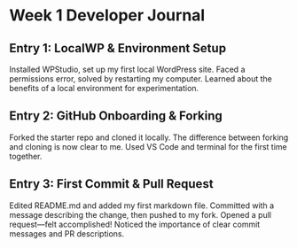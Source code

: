 # Week 1 Developer Journal

## Entry 1: LocalWP & Environment Setup
Installed WPStudio, set up my first local WordPress site. Faced a permissions error, solved by restarting my computer. Learned about the benefits of a local environment for experimentation.

## Entry 2: GitHub Onboarding & Forking
Forked the starter repo and cloned it locally. The difference between forking and cloning is now clear to me. Used VS Code and terminal for the first time together.

## Entry 3: First Commit & Pull Request
Edited README.md and added my first markdown file. Committed with a message describing the change, then pushed to my fork. Opened a pull request—felt accomplished! Noticed the importance of clear commit messages and PR descriptions.